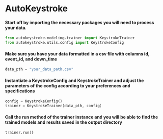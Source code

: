 # AutoKeystroke

#### Start off by importing the necessary packages you will need to process your data.

```python
from autokeystroke.modeling.trainer import KeystrokeTrainer
from autokeystroke.utils.config import KeystrokeConfig
```

#### Make sure you have your data formatted in a csv file with columns id, event_id, and down_time

```python
data_pth = "your_data_path.csv"
```

#### Instantiate a KeystrokeConfig and KeystrokeTrainer and adjust the parameters of the config according to your preferences and specifications

```python
config = KeystrokeConfig()
trainer = KeystrokeTrainer(data_pth, config)
```

#### Call the run method of the trainer instance and you will be able to find the trained models and results saved in the output directory

```python
trainer.run()
```
